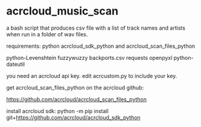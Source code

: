 # acrcloud_music_scan
 a bash script that produces csv file with a list of track names and artists when run in a folder of wav files.

requirements:
python
acrcloud_sdk_python and acrcloud_scan_files_python

python-Levenshtein
fuzzywuzzy
backports.csv
requests
openpyxl
python-dateutil

you need an acrcloud api key.
edit acrcustom.py to include your key.

get acrcloud_scan_files_python on the acrcloud github:

https://github.com/acrcloud/acrcloud_scan_files_python

install acrcloud sdk:
python -m pip install git+https://github.com/acrcloud/acrcloud_sdk_python
